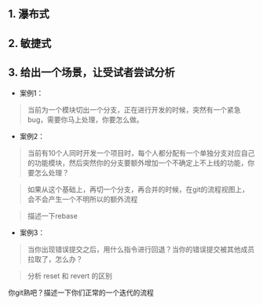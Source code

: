 ## 1. 瀑布式

## 2. 敏捷式

## 3. 给出一个场景，让受试者尝试分析

- 案例1：

> 当前为一个模块切出一个分支，正在进行开发的时候，突然有一个紧急bug，需要你马上处理，你要怎么做。

- 案例2：

> 当前有10个人同时开发一个项目时，每个人都分配有一个单独分支对应自己的功能模块，然后突然你的分支要额外增加一个不确定上不上线的功能，你要怎么处理？

> 如果从这个基础上，再切一个分支，再合并的时候，在git的流程视图上，会不会产生一个不明所以的额外流程

> 描述一下rebase

- 案例3：
> 当你出现错误提交之后，用什么指令进行回退？当你的错误提交被其他成员拉取了，怎么办？

> 分析 reset 和 revert 的区别

你git熟吧？描述一下你们正常的一个迭代的流程